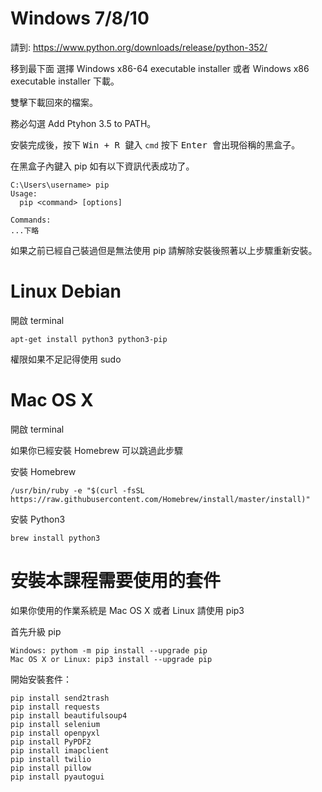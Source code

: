 # Windows 7/8/10

請到: https://www.python.org/downloads/release/python-352/

移到最下面 選擇 Windows x86-64 executable installer 或者 Windows x86 executable installer 下載。

雙擊下載回來的檔案。

務必勾選 Add Ptyhon 3.5 to PATH。

安裝完成後，按下 <kbd> Win + R </kbd> 鍵入 `cmd` 按下 <kbd> Enter </kbd> 會出現俗稱的黑盒子。

在黑盒子內鍵入 pip 如有以下資訊代表成功了。


```
C:\Users\username> pip
Usage:
  pip <command> [options]

Commands:
...下略
```

如果之前已經自己裝過但是無法使用 pip 請解除安裝後照著以上步驟重新安裝。

# Linux Debian

開啟 terminal

```
apt-get install python3 python3-pip
```

權限如果不足記得使用 sudo

# Mac OS X

開啟 terminal

如果你已經安裝 Homebrew 可以跳過此步驟

安裝 Homebrew

```
/usr/bin/ruby -e "$(curl -fsSL https://raw.githubusercontent.com/Homebrew/install/master/install)"
```

安裝 Python3

```
brew install python3
```

# 安裝本課程需要使用的套件

如果你使用的作業系統是 Mac OS X 或者 Linux 請使用 pip3

首先升級 pip

```
Windows: pythom -m pip install --upgrade pip
Mac OS X or Linux: pip3 install --upgrade pip
```

開始安裝套件：

```
pip install send2trash
pip install requests
pip install beautifulsoup4
pip install selenium
pip install openpyxl
pip install PyPDF2
pip install imapclient
pip install twilio
pip install pillow
pip install pyautogui
```


